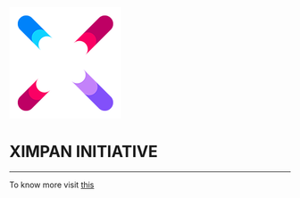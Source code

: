 ![alt text](https://github.com/XimpanOfficial/ximpan/blob/master/u.png)
# XIMPAN INITIATIVE
***
To know more visit [this](https://ximpanofficial.github.io/ximpan/) 

